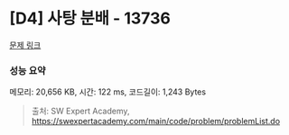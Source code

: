 # [D4] 사탕 분배 - 13736 

[문제 링크](https://swexpertacademy.com/main/code/problem/problemDetail.do?contestProbId=AX8BB5d6T7gDFARO) 

### 성능 요약

메모리: 20,656 KB, 시간: 122 ms, 코드길이: 1,243 Bytes



> 출처: SW Expert Academy, https://swexpertacademy.com/main/code/problem/problemList.do